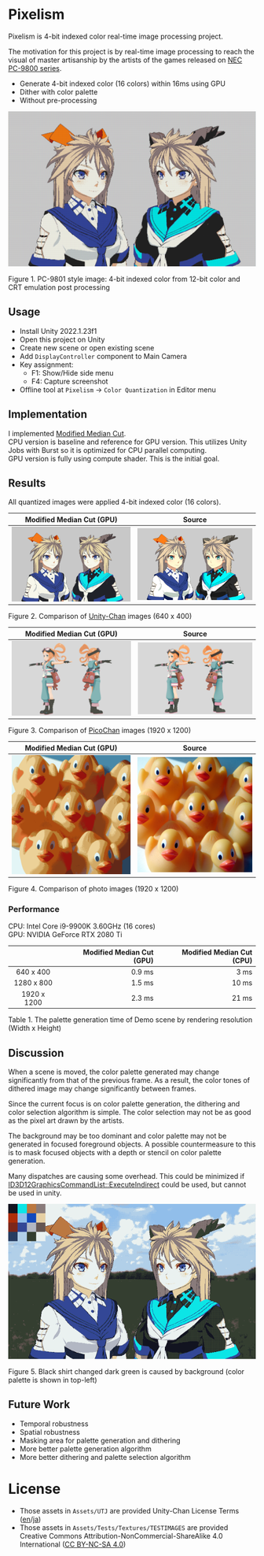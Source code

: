 # Pixelism
Pixelism is 4-bit indexed color real-time image processing project.

The motivation for this project is by real-time image processing to reach the visual of master artisanship by the artists of the games released on [NEC PC-9800 series](https://en.wikipedia.org/wiki/PC-9800_series).

- Generate 4-bit indexed color (16 colors) within 16ms using GPU
- Dither with color palette
- Without pre-processing

[<img src="Images/Pixelism-PC-9801-Style.png" />](Images/Pixelism-PC-9801-Style.png)

Figure 1. PC-9801 style image: 4-bit indexed color from 12-bit color and CRT emulation post processing

## Usage
- Install Unity 2022.1.23f1
- Open this project on Unity
- Create new scene or open existing scene
- Add `DisplayController` component to Main Camera
- Key assignment:
  - F1: Show/Hide side menu
  - F4: Capture screenshot
- Offline tool at `Pixelism` -> `Color Quantization` in Editor menu


## Implementation
I implemented [Modified Median Cut](http://www.leptonica.org/color-quantization.html).  
CPU version is baseline and reference for GPU version. This utilizes Unity Jobs with Burst so it is optimized for CPU parallel computing.  
GPU version is fully using compute shader. This is the initial goal.


## Results

All quantized images were applied 4-bit indexed color (16 colors).

|Modified Median Cut (GPU)|Source|
|-|-|
|[<img src="Images/Pixelism-UnityChan-MMCQ.png" />](Images/Pixelism-UnityChan-MMCQ.png)|[<img src="Images/Pixelism-UnityChan-Source.png" />](Images/Pixelism-UnityChan-Source.png)|

Figure 2. Comparison of [Unity-Chan](https://unity-chan.com/) images (640 x 400)


|Modified Median Cut (GPU)|Source|
|-|-|
|[<img src="Images/Pixelism-PicoChan-MMCQ.png" />](Images/Pixelism-PicoChan-MMCQ.png)|[<img src="Images/Pixelism-PicoChan-Source.png" />](Images/Pixelism-PicoChan-Source.png)|

Figure 3. Comparison of [PicoChan](https://assetstore.unity.com/packages/3d/characters/humanoids/picochan-220038) images (1920 x 1200)


|Modified Median Cut (GPU)|Source|
|-|-|
|[<img src="Images/Pixelism-Photo-MMCQ.png" />](Images/Pixelism-Photo-MMCQ.png)|[<img src="Images/Pixelism-Photo-Source.png" />](Images/Pixelism-Photo-Source.png)|

Figure 4. Comparison of photo images (1920 x 1200)


### Performance
CPU: Intel Core i9-9900K 3.60GHz (16 cores)  
GPU: NVIDIA GeForce RTX 2080 Ti

| |Modified Median Cut (**GPU**)| Modified Median Cut (CPU)|
|:-:|-:|-:|
| 640 x 400| 0.9 ms| 3 ms|
|1280 x 800| 1.5 ms| 10 ms|
|1920 x 1200| 2.3 ms| 21 ms|

Table 1. The palette generation time of Demo scene by rendering resolution (Width x Height)


## Discussion


When a scene is moved, the color palette generated may change significantly from that of the previous frame. As a result, the color tones of dithered image may change significantly between frames.

Since the current focus is on color palette generation, the dithering and color selection algorithm is simple. The color selection may not be as good as the pixel art drawn by the artists.

The background may be too dominant and color palette may not be generated in focused foreground objects. A possible countermeasure to this is to mask focused objects with a depth or stencil on color palette generation.

Many dispatches are causing some overhead. This could be minimized if [ID3D12GraphicsCommandList::ExecuteIndirect](https://learn.microsoft.com/windows/win32/api/d3d12/nf-d3d12-id3d12graphicscommandlist-executeindirect) could be used, but cannot be used in unity.

[<img src="Images/Pixelism-Dominant-Background.png" />](Images/Pixelism-Dominant-Background.png)

Figure 5. Black shirt changed dark green is caused by background (color palette is shown in top-left)


## Future Work
- Temporal robustness
- Spatial robustness
- Masking area for palette generation and dithering
- More better palette generation algorithm
- More better dithering and palette selection algorithm


# License
- Those assets in `Assets/UTJ` are provided Unity-Chan License Terms ([en](https://unity-chan.com/contents/license_en/)/[ja](https://unity-chan.com/contents/license_ja/))
- Those assets in `Assets/Tests/Textures/TESTIMAGES` are provided Creative Commons Attribution-NonCommercial-ShareAlike 4.0 International ([CC BY-NC-SA 4.0](https://creativecommons.org/licenses/by-nc-sa/4.0/))


